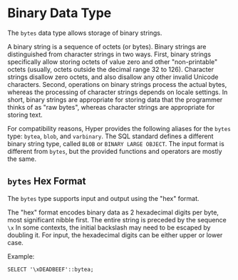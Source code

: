 # Binary Data Type

The `bytes` data type allows storage of binary strings.

A binary string is a sequence of octets (or bytes). Binary strings are
distinguished from character strings in two ways. First, binary strings
specifically allow storing octets of value zero and other
"non-printable" octets (usually, octets outside the decimal range 32 to
126). Character strings disallow zero octets, and also disallow any
other invalid Unicode characters.
Second, operations on binary strings process the actual bytes, whereas the
processing of character strings depends on locale settings. In short,
binary strings are appropriate for storing data that the programmer
thinks of as "raw bytes", whereas character strings are appropriate for
storing text.

For compatibility reasons, Hyper provides the following aliases for the
`bytes` type: `bytea`, `blob`, and `varbinary`. The SQL standard defines
a different binary string type, called `BLOB` or `BINARY LARGE OBJECT`.
The input format is different from `bytes`, but the provided functions
and operators are mostly the same.

## `bytes` Hex Format

The `bytes` type supports input and output using the "hex" format.

The "hex" format encodes binary data as 2 hexadecimal digits per byte,
most significant nibble first. The entire string is preceded by the
sequence `\x` In some contexts, the initial backslash may need to be
escaped by doubling it. For input, the hexadecimal digits can be either
upper or lower case.

Example:

    SELECT '\xDEADBEEF'::bytea;
